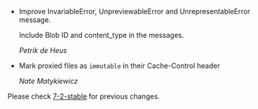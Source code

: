 *   Improve InvariableError, UnpreviewableError and UnrepresentableError message.

    Include Blob ID and content_type in the messages.

    *Petrik de Heus*

*   Mark proxied files as `immutable` in their Cache-Control header

    *Nate Matykiewicz*

Please check [7-2-stable](https://github.com/rails/rails/blob/7-2-stable/activestorage/CHANGELOG.md) for previous changes.
